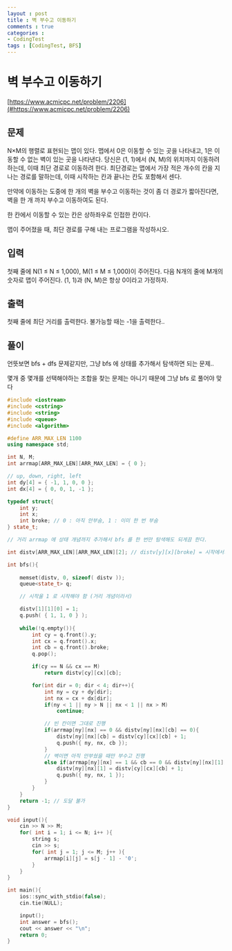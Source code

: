```yaml
---
layout : post
title : 벽 부수고 이동하기
comments : true
categories : 
- CodingTest
tags : [CodingTest, BFS]
---
```


# 벽 부수고 이동하기

[https://www.acmicpc.net/problem/2206](#https://www.acmicpc.net/problem/2206)

## 문제
N×M의 행렬로 표현되는 맵이 있다. 맵에서 0은 이동할 수 있는 곳을 나타내고, 1은 이동할 수 없는 벽이 있는 곳을 나타낸다. 당신은 (1, 1)에서 (N, M)의 위치까지 이동하려 하는데, 이때 최단 경로로 이동하려 한다. 최단경로는 맵에서 가장 적은 개수의 칸을 지나는 경로를 말하는데, 이때 시작하는 칸과 끝나는 칸도 포함해서 센다.

만약에 이동하는 도중에 한 개의 벽을 부수고 이동하는 것이 좀 더 경로가 짧아진다면, 벽을 한 개 까지 부수고 이동하여도 된다.

한 칸에서 이동할 수 있는 칸은 상하좌우로 인접한 칸이다.

맵이 주어졌을 때, 최단 경로를 구해 내는 프로그램을 작성하시오.

## 입력
첫째 줄에 N(1 ≤ N ≤ 1,000), M(1 ≤ M ≤ 1,000)이 주어진다. 다음 N개의 줄에 M개의 숫자로 맵이 주어진다. (1, 1)과 (N, M)은 항상 0이라고 가정하자.

## 출력
첫째 줄에 최단 거리를 출력한다. 불가능할 때는 -1을 출력한다..


## 풀이

언뜻보면 bfs + dfs 문제같지만, 그냥 bfs 에 상태를 추가해서 탐색하면 되는 문제..

몇개 중 몇개를 선택해야하는 조합을 찾는 문제는 아니기 때문에 그냥 bfs 로 풀어야 맞다

```cpp
#include <iostream>
#include <cstring>
#include <string>
#include <queue>
#include <algorithm>

#define ARR_MAX_LEN 1100
using namespace std;

int N, M;
int arrmap[ARR_MAX_LEN][ARR_MAX_LEN] = { 0 };

// up, down, right, left
int dy[4] = { -1, 1, 0, 0 };
int dx[4] = { 0, 0, 1, -1 };

typedef struct{
    int y;
    int x;
    int broke; // 0 : 아직 안부숨, 1 : 이미 한 번 부숨
} state_t;

// 거리 arrmap 에 상태 개념까지 추가해서 bfs 를 한 번만 탐색해도 되게끔 한다.

int distv[ARR_MAX_LEN][ARR_MAX_LEN][2]; // distv[y][x][broke] = 시작에서의 거리(시작을 1로)

int bfs(){
    
    memset(distv, 0, sizeof( distv ));
    queue<state_t> q;

    // 시작울 1 로 시작해야 함 (거리 개념이라서)

    distv[1][1][0] = 1;
    q.push( { 1, 1, 0 } );
    
    while(!q.empty()){
        int cy = q.front().y;
        int cx = q.front().x;
        int cb = q.front().broke;
        q.pop();

        if(cy == N && cx == M) 
            return distv[cy][cx][cb];

        for(int dir = 0; dir < 4; dir++){
            int ny = cy + dy[dir];
            int nx = cx + dx[dir];
            if(ny < 1 || ny > N || nx < 1 || nx > M)
                continue;

            // 빈 칸이면 그대로 진행
            if(arrmap[ny][nx] == 0 && distv[ny][nx][cb] == 0){
                distv[ny][nx][cb] = distv[cy][cx][cb] + 1;
                q.push({ ny, nx, cb });
            }
            // 벽이면 아직 안부쉈을 때만 부수고 진행
            else if(arrmap[ny][nx] == 1 && cb == 0 && distv[ny][nx][1] == 0){
                distv[ny][nx][1] = distv[cy][cx][cb] + 1;
                q.push({ ny, nx, 1 });
            }   
        }
    }
    return -1; // 도달 불가
}

void input(){
    cin >> N >> M;
    for( int i = 1; i <= N; i++ ){
        string s;
        cin >> s;
        for( int j = 1; j <= M; j++ ){
            arrmap[i][j] = s[j - 1] - '0';
        }
    }
}

int main(){
    ios::sync_with_stdio(false);
    cin.tie(NULL);

    input();
    int answer = bfs();
    cout << answer << "\n";
    return 0;
}


```
